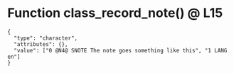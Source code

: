 # Function class_record_note() @ L15

    {
      "type": "character",
      "attributes": {},
      "value": ["0 @N4@ SNOTE The note goes something like this", "1 LANG en"]
    }

